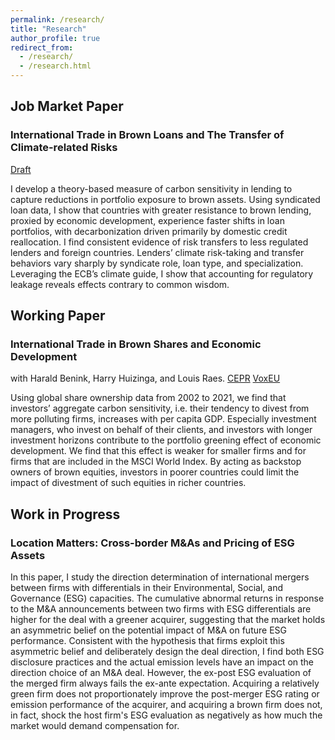 ```yaml
---
permalink: /research/
title: "Research"
author_profile: true
redirect_from: 
  - /research/
  - /research.html
---
```

## Job Market Paper
### International Trade in Brown Loans and The Transfer of Climate-related Risks
[Draft](https://www.dropbox.com/scl/fi/skwixgwopcl9n08vzpttv/JMP_NovDraft.pdf?rlkey=haywvpi2llb0bhmusxyl5g79y&st=k6ym2dcx&dl=0)

I develop a theory-based measure of carbon sensitivity in lending to capture reductions in portfolio exposure to brown assets. Using syndicated loan data, I show that countries with greater resistance to brown lending, proxied by economic development, experience faster shifts in loan portfolios, with decarbonization driven primarily by domestic credit reallocation. I find consistent evidence of risk transfers to less regulated lenders and foreign countries. Lenders’ climate risk-taking and transfer behaviors vary sharply by syndicate role, loan type, and specialization. Leveraging the ECB’s climate guide, I show that accounting for regulatory leakage reveals effects contrary to common wisdom.
<br/>


## Working Paper
### International Trade in Brown Shares and Economic Development
with Harald Benink, Harry Huizinga, and Louis Raes. [CEPR](https://cepr.org/publications/dp18856) [VoxEU](https://cepr.org/voxeu/columns/international-trade-brown-shares-and-economic-development)

Using global share ownership data from 2002 to 2021, we find that investors’ aggregate carbon sensitivity, i.e. their tendency to divest from more polluting firms, increases with per capita GDP. Especially investment managers, who invest on behalf of their clients, and investors with longer investment horizons contribute to the portfolio greening effect of economic development. We find that this effect is weaker for smaller firms and for firms that are included in the MSCI World Index. By acting as backstop owners of brown equities, investors in poorer countries could limit the impact of divestment of such equities in richer countries.
<br/>


## Work in Progress
### Location Matters: Cross-border M&As and Pricing of ESG Assets
In this paper, I study the direction determination of international mergers between firms with differentials in their Environmental, Social, and Governance (ESG) capacities. The cumulative abnormal returns in response to the M&A announcements between two firms with ESG differentials are higher for the deal with a greener acquirer, suggesting that the market holds an asymmetric belief on the potential impact of M&A on future ESG performance. Consistent with the hypothesis that firms exploit this asymmetric belief and deliberately design the deal direction, I find both ESG disclosure practices and the actual emission levels have an impact on the direction choice of an M&A deal. However, the ex-post ESG evaluation of the merged firm always fails the ex-ante expectation. Acquiring a relatively green firm does not proportionately improve the post-merger ESG rating or emission performance of the acquirer, and acquiring a brown firm does not, in fact, shock the host firm's ESG evaluation as negatively as how much the market would demand compensation for.

